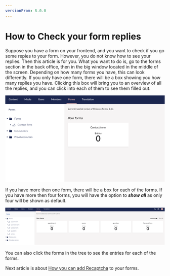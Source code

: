 ```yaml
---
versionFrom: 8.0.0
---
```


# How to Check your form replies

Suppose you have a form on your frontend, and you want to check if you go some repies to your form. However, you do not know how to see your replies. Then this article is for you.
What you want to do is, go to the forms section in the back office, then in the big window located in the middle of the screen. Depending on how many forms you have, this can look differently. If you only have one form, there will be a box showing you how many replies you have. Clicking this box will bring you to an overview of all the replies, and you can click into each of them to see them filled out.

![One form](images/One-form.png)

If you have more then one form, there will be a box for each of the forms. If you have more then four forms, you will have the option to ***show all*** as only four will be shown as default. 

![multiple forms](images/Multiple-forms.png)

You can also click the forms in the tree to see the entries for each of the forms.

Next article is about [How you can add Recaptcha](../Recaptcha) to your forms.